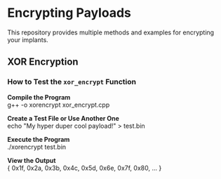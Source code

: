 # Encrypting Payloads

This repository provides multiple methods and examples for encrypting your implants.

## XOR Encryption

### How to Test the `xor_encrypt` Function

**Compile the Program**  
g++ -o xorencrypt xor_encrypt.cpp

**Create a Test File or Use Another One**  
echo "My hyper duper cool payload!" > test.bin

**Execute the Program**  
./xorencrypt test.bin

**View the Output**  
{ 0x1f, 0x2a, 0x3b, 0x4c, 0x5d, 0x6e, 0x7f, 0x80, ... }

